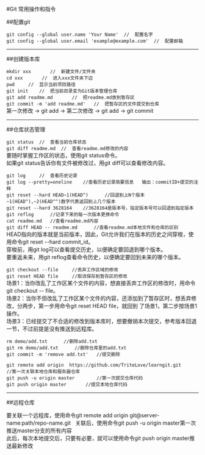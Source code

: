 #Git 常用操作和指令   

##配置git    

```git config --global user.name 'Your Name'  //  配置名字```   
```git config --global user.email 'example@example.com'  //  配置邮箱```   

---
##创建版本库   

```mkdir xxx       //  新建文件/文件夹```   
```cd xxx       //  进入xxx文件夹下边```   
```pwd     //  显示当前项目路径```   
```git init    //  把当前目录变为Git版本管理仓库```   
```git add readme.md       //  把readme.md放到暂存区```   
```git commit -m 'add readme.md'   //  把暂存区的文件提交到仓库```   
第一次修改 -> git add -> 第二次修改 -> git add -> git commit   

---   

##仓库状态管理      

```git status  //  查看当前仓库状态```   
```git diff readme.md  //  查看readme.md修改的内容```   
要随时掌握工作区的状态，使用git status命令。   
如果git status告诉你有文件被修改过，用git diff可以查看修改内容。   
    
```git log     //  查看历史记录```   
```git log --pretty=oneline    //查看历史记录简要信息   输出：commitID+提交的注释```   
```git reset --hard HEAD~1(HEAD^)      //回退到上N个版本~1(HEAD^),~2(HEAD^^)数字代表返回到上几个版本```   
```git reset --hard 3628164    //3628164是版本号，指定版本号可以回退到指定版本```   
```git reflog      //记录下来的每一次版本更换命令```   
```cat readme.md   //查看readme.md内容```   
```git diff HEAD -- readme.md      //查看readme.md本地文件和仓库的区别```   
HEAD指向的版本就是当前版本，因此，Git允许我们在版本的历史之间穿梭，使用命令git reset --hard commit_id。   
穿梭前，用git log可以查看提交历史，以便确定要回退到哪个版本。   
要重返未来，用git reflog查看命令历史，以便确定要回到未来的哪个版本。   

```git checkout --file     //丢弃工作区域的修改```   
```git reset HEAD file     //取消保存到暂存区的修改```   
场景1：当你改乱了工作区某个文件的内容，想直接丢弃工作区的修改时，用命令git checkout -- file。   
场景2：当你不但改乱了工作区某个文件的内容，还添加到了暂存区时，想丢弃修改，分两步，第一步用命令git reset HEAD file，就回到     了场景1，第二步按场景1操作。   
场景3：已经提交了不合适的修改到版本库时，想要撤销本次提交，参考版本回退一节，不过前提是没有推送到远程库。   

```rm demo/add.txt      //删除add.txt```   
```git rm demo/add.txt      //删除仓库里的add.txt```   
```git commit -m 'remove add.txt'   //提交删除```   

```git remote add origin  https://github.com/TriteLove/learngit.git     //第一次关联本地仓库和服务器仓库```   
```git push -u origin master        //第一次提交仓库代码```   
```git push origin master       //提交本地仓库代码```
 
 ---
 
##远程仓库    

要关联一个远程库，使用命令git remote add origin git@server-name:path/repo-name.git   
关联后，使用命令git push -u origin master第一次推送master分支的所有内容   
此后，每次本地提交后，只要有必要，就可以使用命令git push origin master推送最新修改   
